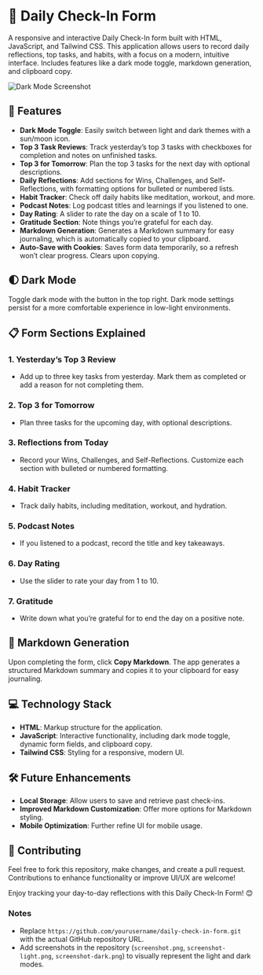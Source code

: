 # 📝 Daily Check-In Form

A responsive and interactive Daily Check-In form built with HTML, JavaScript, and Tailwind CSS. This application allows users to record daily reflections, top tasks, and habits, with a focus on a modern, intuitive interface. Includes features like a dark mode toggle, markdown generation, and clipboard copy.

![Dark Mode Screenshot](screenshot.png)

## 🌟 Features

- **Dark Mode Toggle**: Easily switch between light and dark themes with a sun/moon icon.
- **Top 3 Task Reviews**: Track yesterday’s top 3 tasks with checkboxes for completion and notes on unfinished tasks.
- **Top 3 for Tomorrow**: Plan the top 3 tasks for the next day with optional descriptions.
- **Daily Reflections**: Add sections for Wins, Challenges, and Self-Reflections, with formatting options for bulleted or numbered lists.
- **Habit Tracker**: Check off daily habits like meditation, workout, and more.
- **Podcast Notes**: Log podcast titles and learnings if you listened to one.
- **Day Rating**: A slider to rate the day on a scale of 1 to 10.
- **Gratitude Section**: Note things you’re grateful for each day.
- **Markdown Generation**: Generates a Markdown summary for easy journaling, which is automatically copied to your clipboard.
- **Auto-Save with Cookies**: Saves form data temporarily, so a refresh won’t clear progress. Clears upon copying.

## 🌓 Dark Mode

Toggle dark mode with the button in the top right. Dark mode settings persist for a more comfortable experience in low-light environments.

## 📋 Form Sections Explained

### 1. **Yesterday’s Top 3 Review**
   - Add up to three key tasks from yesterday. Mark them as completed or add a reason for not completing them.

### 2. **Top 3 for Tomorrow**
   - Plan three tasks for the upcoming day, with optional descriptions.

### 3. **Reflections from Today**
   - Record your Wins, Challenges, and Self-Reflections. Customize each section with bulleted or numbered formatting.

### 4. **Habit Tracker**
   - Track daily habits, including meditation, workout, and hydration.

### 5. **Podcast Notes**
   - If you listened to a podcast, record the title and key takeaways.

### 6. **Day Rating**
   - Use the slider to rate your day from 1 to 10.

### 7. **Gratitude**
   - Write down what you’re grateful for to end the day on a positive note.

## 📖 Markdown Generation

Upon completing the form, click **Copy Markdown**. The app generates a structured Markdown summary and copies it to your clipboard for easy journaling.

## 💻 Technology Stack

- **HTML**: Markup structure for the application.
- **JavaScript**: Interactive functionality, including dark mode toggle, dynamic form fields, and clipboard copy.
- **Tailwind CSS**: Styling for a responsive, modern UI.

## 🛠️ Future Enhancements

- **Local Storage**: Allow users to save and retrieve past check-ins.
- **Improved Markdown Customization**: Offer more options for Markdown styling.
- **Mobile Optimization**: Further refine UI for mobile usage.

## 👏 Contributing

Feel free to fork this repository, make changes, and create a pull request. Contributions to enhance functionality or improve UI/UX are welcome!

Enjoy tracking your day-to-day reflections with this Daily Check-In Form! 😊

### Notes
- Replace `https://github.com/yourusername/daily-check-in-form.git` with the actual GitHub repository URL.
- Add screenshots in the repository (`screenshot.png`, `screenshot-light.png`, `screenshot-dark.png`) to visually represent the light and dark modes.
